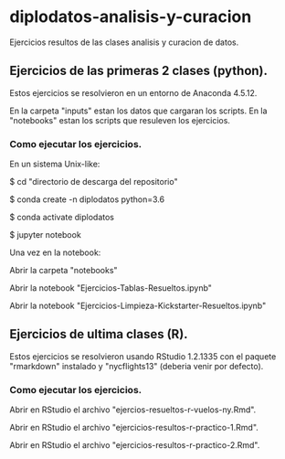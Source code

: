 # diplodatos-analisis-y-curacion
Ejercicios resultos de las clases analisis y curacion de datos.

## Ejercicios de las primeras 2 clases (python).
Estos ejercicios se resolvieron en un entorno de Anaconda 4.5.12.

En la carpeta "inputs" estan los datos que cargaran los scripts.
En la "notebooks" estan los scripts que resuleven los ejercicios.

### Como ejecutar los ejercicios.
En un sistema Unix-like:

$ cd "directorio de descarga del repositorio"
  
$ conda create -n diplodatos python=3.6

$ conda activate diplodatos

$ jupyter notebook

Una vez en la notebook:

Abrir la carpeta "notebooks"

Abrir la notebook "Ejercicios-Tablas-Resueltos.ipynb"

Abrir la notebook "Ejercicios-Limpieza-Kickstarter-Resueltos.ipynb"

## Ejercicios de ultima clases (R).
Estos ejercicios se resolvieron usando RStudio 1.2.1335 con el paquete "rmarkdown" instalado 
y "nycflights13" (deberia venir por defecto).

### Como ejecutar los ejercicios.
Abrir en RStudio el archivo "ejercios-resueltos-r-vuelos-ny.Rmd".

Abrir en RStudio el archivo "ejercicios-resultos-r-practico-1.Rmd".

Abrir en RStudio el archivo "ejercicios-resultos-r-practico-2.Rmd".
